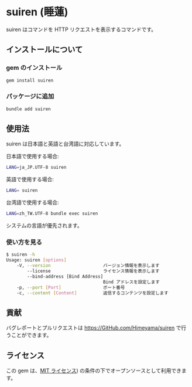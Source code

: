 # suiren (睡蓮)
suiren はコマンドを HTTP リクエストを表示するコマンドです。

## インストールについて
### gem のインストール

```bash
gem install suiren
```

### パッケージに追加
```bash
bundle add suiren
```

## 使用法
suiren は日本語と英語と台湾語に対応しています。

日本語で使用する場合:

```bash
LANG=ja_JP.UTF-8 suiren
```

英語で使用する場合:

```bash
LANG= suiren
```

台湾語で使用する場合:

```bash
LANG=zh_TW.UTF-8 bundle exec suiren
```

システムの言語が優先されます。

### 使い方を見る
```bash
$ suiren -h
Usage: suiren [options]
    -V, --version                    バージョン情報を表示します
        --license                    ライセンス情報を表示します
        --bind-address [Bind Address]
                                     Bind アドレスを設定します
    -p, --port [Port]                ポート番号
    -c, --content [Content]          返信するコンテンツを設定します
```

## 貢献

バグレポートとプルリクエストは https://GitHub.com/Himeyama/suiren で行うことができます。

## ライセンス

この gem は、[MIT ライセンス](https://opensource.org/licenses/MIT)) の条件の下でオープンソースとして利用できます。
